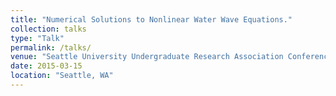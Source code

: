 ```yaml
---
title: "Numerical Solutions to Nonlinear Water Wave Equations."
collection: talks
type: "Talk"
permalink: /talks/
venue: "Seattle University Undergraduate Research Association Conference"
date: 2015-03-15
location: "Seattle, WA"
---
```

